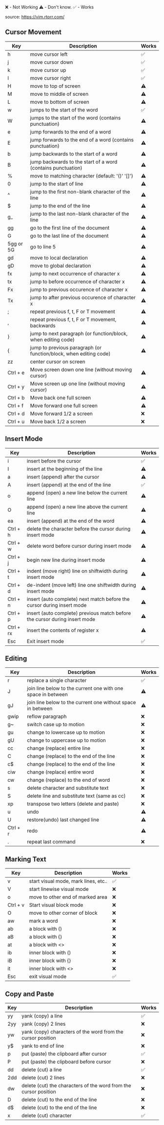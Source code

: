 
❌ - Not Working
⚠️ - Don't know.
✅ - Works

source: https://vim.rtorr.com/


## Cursor Movement
| Key | Description | Works |
--- | --- | ---
| h | move cursor left | ✅ |
| j | move cursor down | ✅ |
| k | move cursor up | ✅ |
| l | move cursor right | ✅|
| H | move to top of screen | ⚠️ |
| M | move to middle of screen | ⚠️ |
| L | move to bottom of screen | ⚠️|
| w | jumps to the start of the word | ✅ |
| W | jumps to the start of the word (contains punctuation) | ⚠️|
| e | jump forwards to the end of a word | ⚠️|
| E | jump forwards to the end of a word (contains punctuation) | ⚠️|
| b | jump backwards to the start of a word | ⚠️|
| B | jump backwards to the start of a word (contains punctuation) | ⚠️|
| % | move to matching character (default: '()' '[]') | ⚠️|
| 0 | jump to the start of line | ⚠️|
| ^ | jump to the first non-blank character of the line | ⚠️|
| $ | jump to the end of the line | ⚠️|
| g_ | jump to the last non-blank character of the line | ⚠️|
| gg | go to the first line of the document | ⚠️|
| G | go to the last line of the document | ⚠️|
| 5gg or 5G | go to line 5 | ⚠️|
| gd | move to local declaration | ⚠️|
| gD | move to global declaration | ⚠️|
| fx | jump to next occurrence of character x | ⚠️|
| tx | jump to before occurrence of character x | ⚠️|
| Fx | jump to previous occurence of character x | ⚠️|
| Tx | jump to after previous occurence of character x | ⚠️|
| ; | repeat previous f, t, F or T movement | ⚠️|
| , | repeat previous f, t, F or T movement, backwards | ⚠️|
| } | jump to next paragraph (or function/block, when editing code) | ⚠️|
| { | jump to previous paragraph (or function/block, when editing code) | ⚠️|
| zz | center cursor on screen | ️|
| Ctrl + e | Move screen down one line (without moving cursor) | ⚠️|
| Ctrl + y | Move screen up one line (without moving cursor) | ⚠️|
| Ctrl + b | Move back one full screen | ⚠️|
| Ctrl + f | Move forward one full screen | ⚠️|
| Ctrl + d | Move forward 1/2 a screen | ❌|
| Ctrl + u | Move back 1/2 a screen | ❌|


## Insert Mode
| Key | Description | Works |
--- | --- | ---
| i | insert before the cursor | ✅ |
| I | insert at the beginning of the line | ⚠️ |
| a | insert (append) after the cursor | ⚠️ |
| A | insert (append) at the end of the line | ✅ |
| o | append (open) a new line below the current line | ⚠️ |
| O | append (open) a new line above the current line | ⚠️ |
| ea | insert (append) at the end of the word | ⚠️ |
| Ctrl + h | delete the character before the cursor during insert mode| ⚠️ |
| Ctrl + w | delete word before cursor during insert mode | ⚠️ |
| Ctrl + j | begin new line during insert mode | ⚠️ |
| Ctrl + t | indent (move right) line on shiftwidth during insert mode | ⚠️ |
| Ctrl + d | de-indent (move left) line one shiftwidth during insert mode | ⚠️ |
| Ctrl + n | insert (auto complete) next match before the cursor during insert mode | ⚠️ |
| Ctrl + p | insert (auto complete) previous match before the cursor during insert mode | ⚠️ |
| Ctrl + rx | insert the contents of register x | ⚠️ |
| Esc | Exit insert mode | ✅ |


## Editing
| Key | Description | Works |
--- | --- | ---
| r | replace a single character | ✅ |
| J | join line below to the current one with one space in between | ⚠️ |
| gJ | join line below to the current one without space in between | ⚠️ |
| gwip | reflow paragraph | ❌ |
| g~ | switch case up to motion | ❌ |
| gu | change to lowercase up to motion | ❌ |
| gU | change to uppercase up to motion | ❌ |
| cc | change (replace) entire line | ❌ |
| C | change (replace) to the end of the line | ❌ |
| c$ | change (replace) to the end of the line | ❌ |
| ciw | change (replace) entire word | ❌ |
| cw | change (replace) to the end of word | ❌ |
| s | delete character and substitute text | ❌ |
| S | delete line and substitute text (same as cc) | ❌ |
| xp | transpose two letters (delete and paste) | ❌ |
| u | undo | ⚠️ |
| U | restore(undo) last changed line| ⚠️ |
| Ctrl + r | redo | ⚠️ | 
| . | repeat last command | ❌ |


## Marking Text
| Key | Description | Works |
--- | --- | ---
| v | start visual mode, mark lines, etc.. | ✅ | 
| V | start linewise visual mode | ❌ | 
| o | move to other end of marked area | ❌ | 
| Ctrl + v | Start visual block mode | ❌ | 
| O | move to other corner of block | ❌ | 
| aw | mark a word | ❌ | 
| ab | a block with () | ❌ | 
| aB | a block with {} | ❌ | 
| at | a block with <> | ❌ | 
| ib | inner block with () | ❌ | 
| iB | inner block with {} | ❌ | 
| it | inner block with <> | ❌ | 
| Esc | exit visual mode | ✅ |




## Copy and Paste
| Key | Description | Works |
--- | --- | ---
| yy | yank (copy) a line | ✅ |
| 2yy | yank (copy) 2 lines |❌|
| yw | yank (copy) characters of the word from the cursor position | ❌ |
| y$ | yank to end of line | ❌ |
| p | put (paste) the clipboard after cursor | ✅ |
| P | put (paste) the clipboard before cursor | ❌ |
| dd | delete (cut) a line | ✅ |
| 2dd | delete (cut) 2 lines |❌|
| dw | delete (cut) the characters of the word from the cursor position | ❌ |
| D | delete (cut) to the end of the line |  ❌ | 
| d$| delete (cut) to the end of the line |  ❌|
| x | delete (cut) character | ✅ |
